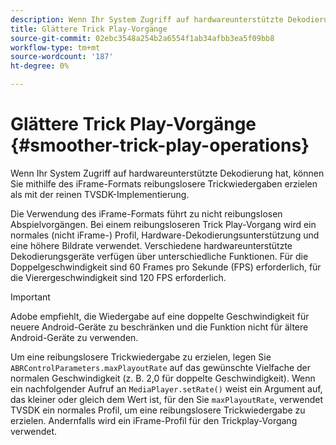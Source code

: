 ```yaml
---
description: Wenn Ihr System Zugriff auf hardwareunterstützte Dekodierung hat, können Sie mithilfe des iFrame-Formats reibungslosere Trickwiedergaben erzielen als mit der reinen TVSDK-Implementierung.
title: Glättere Trick Play-Vorgänge
source-git-commit: 02ebc3548a254b2a6554f1ab34afbb3ea5f09bb8
workflow-type: tm+mt
source-wordcount: '187'
ht-degree: 0%

---
```


# Glättere Trick Play-Vorgänge {#smoother-trick-play-operations}

Wenn Ihr System Zugriff auf hardwareunterstützte Dekodierung hat, können Sie mithilfe des iFrame-Formats reibungslosere Trickwiedergaben erzielen als mit der reinen TVSDK-Implementierung.

<!--<a id="section_3DBFD7A3D1C7453096D3D3885E786263"></a>-->

Die Verwendung des iFrame-Formats führt zu nicht reibungslosen Abspielvorgängen. Bei einem reibungsloseren Trick Play-Vorgang wird ein normales (nicht iFrame-) Profil, Hardware-Dekodierungsunterstützung und eine höhere Bildrate verwendet. Verschiedene hardwareunterstützte Dekodierungsgeräte verfügen über unterschiedliche Funktionen. Für die Doppelgeschwindigkeit sind 60 Frames pro Sekunde (FPS) erforderlich, für die Vierergeschwindigkeit sind 120 FPS erforderlich.

>[!IMPORTANT]
>
>Adobe empfiehlt, die Wiedergabe auf eine doppelte Geschwindigkeit für neuere Android-Geräte zu beschränken und die Funktion nicht für ältere Android-Geräte zu verwenden.

Um eine reibungslosere Trickwiedergabe zu erzielen, legen Sie `ABRControlParameters.maxPlayoutRate` auf das gewünschte Vielfache der normalen Geschwindigkeit (z. B. 2,0 für doppelte Geschwindigkeit). Wenn ein nachfolgender Aufruf an `MediaPlayer.setRate()` weist ein Argument auf, das kleiner oder gleich dem Wert ist, für den Sie `maxPlayoutRate`, verwendet TVSDK ein normales Profil, um eine reibungslosere Trickwiedergabe zu erzielen. Andernfalls wird ein iFrame-Profil für den Trickplay-Vorgang verwendet.
